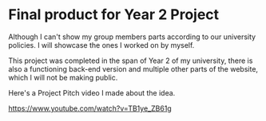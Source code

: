 # Final product for Year 2 Project

Although I can't show my group members parts according to our university policies. I will showcase the ones I worked on by myself.

This project was completed in the span of Year 2 of my university, there is also a functioning back-end version and multiple other parts of the website, which I will not be making public.

Here's a Project Pitch video I made about the idea.

https://www.youtube.com/watch?v=TB1ye_ZB61g
